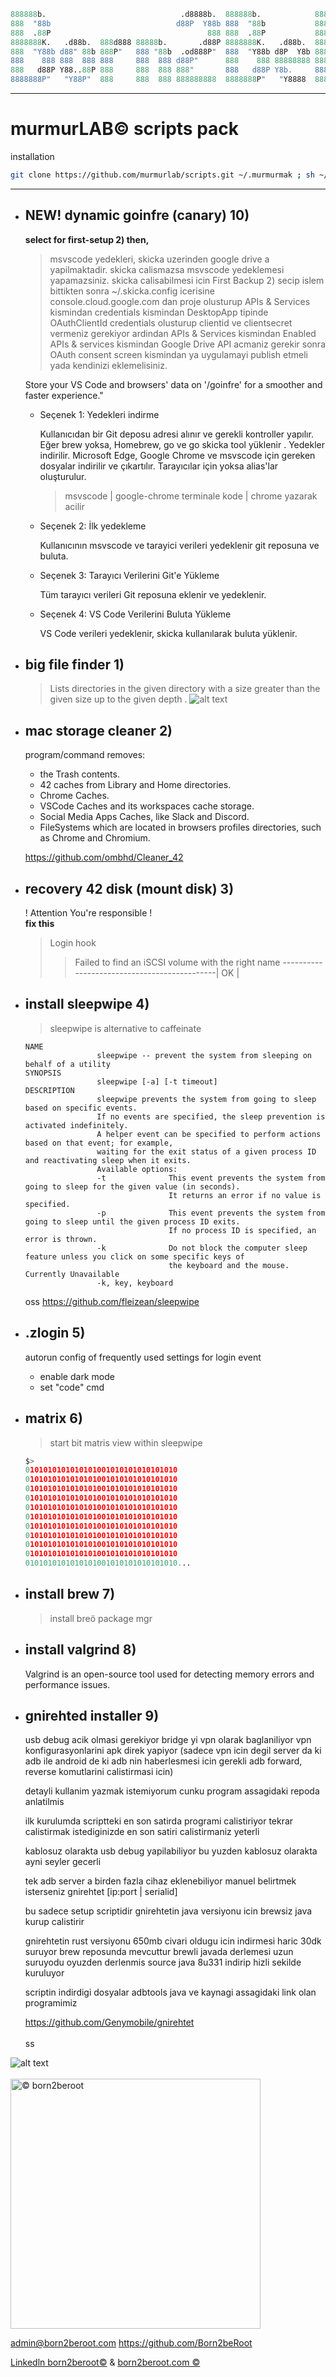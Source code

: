 ```mathematica
888888b.                              .d8888b.  888888b.            8888888b.                   888   ©
888  "88b                            d88P  Y88b 888  "88b           888   Y88b                  888    
888  .88P                                   888 888  .88P           888    888                  888    
8888888K.   .d88b.  888d888 88888b.       .d88P 8888888K.   .d88b.  888   d88P .d88b.   .d88b.  888888 
888  "Y88b d88" 88b 888P"   888 "88b  .od888P"  888  "Y88b d8P  Y8b 8888888P" d88 "88b d88 "88b 888    
888    888 888  888 888     888  888 d88P"      888    888 88888888 888 T88b  888  888 888  888 888    
888   d88P Y88..88P 888     888  888 888"       888   d88P Y8b.     888  T88b Y88..88P Y88..88P Y88b.  
8888888P"   "Y88P"  888     888  888 888888888  8888888P"   "Y8888  888   T88b "Y88P"   "Y88P"   "Y888 
```


<!-- ![alt text](https://www.born2beroot.com/images/b2r.png "© born2beroot") -->
---

# murmurLAB© scripts pack

installation

```bash
git clone https://github.com/murmurlab/scripts.git ~/.murmurmak ; sh ~/.murmurmak/murmurmak.sh i
```

---

- ## NEW! dynamic goinfre (canary) 10)

    **select for first-setup 2) then,**

    > msvscode yedekleri, skicka uzerinden google drive a yapilmaktadir. skicka calismazsa msvscode yedeklemesi yapamazsiniz.
    skicka calisabilmesi icin First Backup 2) secip islem bittikten sonra ~/.skicka.config icerisine console.cloud.google.com dan proje olusturup APIs & Services kismindan credentials kismindan DesktopApp tipinde OAuthClientId credentials olusturup clientid ve clientsecret vermeniz gerekiyor ardindan APIs & Services kismindan Enabled APIs & services kismindan Google Drive API acmaniz gerekir sonra OAuth consent screen kismindan ya uygulamayi publish etmeli yada kendinizi eklemelisiniz.

    Store your VS Code and browsers' data on '/goinfre' for a smoother and faster experience."

  - Seçenek 1: Yedekleri indirme

    Kullanıcıdan bir Git deposu adresi alınır ve gerekli kontroller yapılır.
    Eğer brew yoksa, Homebrew, go ve go skicka tool yüklenir .
    Yedekler indirilir.
    Microsoft Edge, Google Chrome ve msvscode için gereken dosyalar indirilir ve çıkartılır.
    Tarayıcılar için yoksa alias'lar oluşturulur.
    >msvscode | google-chrome terminale kode | chrome yazarak acilir

  - Seçenek 2: İlk yedekleme

    Kullanıcının msvscode ve tarayici verileri yedeklenir git reposuna ve buluta.

  - Seçenek 3: Tarayıcı Verilerini Git'e Yükleme

    Tüm tarayıcı verileri Git reposuna eklenir ve yedeklenir.

  - Seçenek 4: VS Code Verilerini Buluta Yükleme

    VS Code verileri yedeklenir, skicka kullanılarak buluta yüklenir.

- ## big file finder 1)

    > Lists directories in the given directory with a size greater than the given size up to the given depth
    .
    ![alt text](bigsmoke.jpeg "© born2beroot")

- ## mac storage cleaner 2)

    program/command removes:
  - the Trash contents.
  - 42 caches from Library and Home directories.
  - Chrome Caches.
  - VSCode Caches and its workspaces cache storage.
  - Social Media Apps Caches, like Slack and Discord.
  - FileSystems which are located in browsers profiles directories, such as Chrome and Chromium.
  
  https://github.com/ombhd/Cleaner_42

- ## recovery 42 disk (mount disk) 3)

    ! Attention You're responsible !
    \
    **fix this**
    > Login hook
    >>Failed to find an iSCSI volume with the right name
    >---------------------------------------------| OK |

- ## install sleepwipe 4)
    >
    >sleepwipe is alternative to caffeinate

    ```none
    NAME
                    sleepwipe -- prevent the system from sleeping on behalf of a utility
    SYNOPSIS
                    sleepwipe [-a] [-t timeout]
    DESCRIPTION
                    sleepwipe prevents the system from going to sleep based on specific events.
                    If no events are specified, the sleep prevention is activated indefinitely.
                    A helper event can be specified to perform actions based on that event; for example,
                    waiting for the exit status of a given process ID and reactivating sleep when it exits.
                    Available options:
                    -t              This event prevents the system from going to sleep for the given value (in seconds).
                                    It returns an error if no value is specified.
                    -p              This event prevents the system from going to sleep until the given process ID exits.
                                    If no process ID is specified, an error is thrown.
                    -k              Do not block the computer sleep feature unless you click on some specific keys of
                                    the keyboard and the mouse.
    Currently Unavailable
                    -k, key, keyboard
    ```

    oss https://github.com/fleizean/sleepwipe

- ## .zlogin 5)

    autorun config of frequently used settings for login event

  - enable dark mode
  - set "code" cmd

- ## matrix 6)
    >
    >start bit matris view within sleepwipe

    ```py
    $>
    0101010101010101001010101010101010
    0101010101010101001010101010101010
    0101010101010101001010101010101010
    0101010101010101001010101010101010
    0101010101010101001010101010101010
    0101010101010101001010101010101010
    0101010101010101001010101010101010
    0101010101010101001010101010101010
    0101010101010101001010101010101010
    0101010101010101001010101010101010
    0101010101010101001010101010101010...
    
    ```

- ## install brew 7)

    >install breö package mgr

- ## install valgrind 8)

  Valgrind is an open-source tool used for detecting memory errors and performance issues.

- ## gnirehted installer 9)

    usb debug acik olmasi gerekiyor
    bridge yi vpn olarak baglaniliyor vpn konfigurasyonlarini apk direk yapiyor (sadece vpn icin degil server da ki adb ile android de ki adb nin haberlesmesi icin gerekli adb forward, reverse komutlarini calistirmasi icin)

    detayli kullanim yazmak istemiyorum cunku program assagidaki repoda anlatilmis

    ilk kurulumda scriptteki en son satirda programi calistiriyor tekrar calistirmak istediginizde en son satiri calistirmaniz yeterli

    kablosuz olarakta usb debug yapilabiliyor bu yuzden kablosuz olarakta ayni seyler gecerli

    tek adb server a birden fazla cihaz eklenebiliyor manuel belirtmek isterseniz gnirehtet [ip:port | serialid]

    bu sadece setup scriptidir
    gnirehtetin java versiyonu icin brewsiz java kurup calistirir

    gnirehtetin rust versiyonu 650mb civari oldugu icin indirmesi haric 30dk suruyor brew reposunda mevcuttur
    brewli javada derlemesi uzun suruyodu oyuzden derlenmis source java 8u331 indirip hizli sekilde kuruluyor

    scriptin indirdigi dosyalar adbtools java ve kaynagi assagidaki link olan programimiz

    https://github.com/Genymobile/gnirehtet
    \
    \
    ss

![alt text](SS.png "© born2beroot")
\
\
<a href="https://www.linkedin.com/company/born2beroot/">
<img src="https://www.born2beroot.com/images/b2r.png" alt= "© born2beroot" width="400" height="400">
</a>

admin@born2beroot.com https://github.com/Born2beRoot 

<a href="https://www.linkedin.com/company/born2beroot/">Linkedln born2beroot©</a> & <a href="https://www.born2beroot.com/">born2beroot.com ©</a>